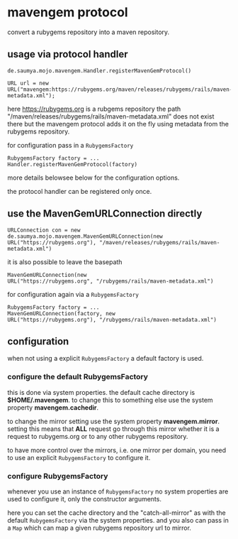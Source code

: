# mavengem protocol

convert a rubygems repository into a maven repository.

## usage via protocol handler

```
de.saumya.mojo.mavengem.Handler.registerMavenGemProtocol()

URL url = new
URL("mavengem:https://rubygems.org/maven/releases/rubygems/rails/maven-metadata.xml");
```

here https://rubygems.org is a rubgems repository the path
"/maven/releases/rubygems/rails/maven-metadata.xml" does not exist
there but the mavengem protocol adds it on the fly using metadata from
the rubygems repository.

for configuration pass in a ```RubygemsFactory```

```
RubygemsFactory factory = ...
Handler.registerMavenGemProtocol(factory)
```

more details belowsee below for the
configuration options.

the protocol handler can be registered only once.

## use the MavenGemURLConnection directly

```
URLConnection con = new
de.saumya.mojo.mavengem.MavenGemURLConnection(new
URL("https://rubygems.org"), "/maven/releases/rubygems/rails/maven-metadata.xml")
```

it is also possible to leave the basepath

```
MavenGemURLConnection(new
URL("https://rubygems.org", "/rubygems/rails/maven-metadata.xml")
```

for configuration again via a ```RubygemsFactory```

```
RubygemsFactory factory = ...
MavenGemURLConnection(factory, new
URL("https://rubygems.org"), "/rubygems/rails/maven-metadata.xml")
```

## configuration

when not using a explicit ```RubygemsFactory``` a default factory is
used.

### configure the default RubygemsFactory

this is done via system properties. the default cache directory is
**$HOME/.mavengem**. to change this to something else use the system
property **mavengem.cachedir**.

to change the mirror setting use the system property
**mavengem.mirror**. setting this means that **ALL** request go
through this mirror whether it is a request to rubygems.org or to any
other rubygems repository.

to have more control over the mirrors, i.e. one mirror per domain, you
need to use an explicit ```RubygemsFactory``` to configure it.

### configure RubygemsFactory

whenever you use an instance of ```RubygemsFactory``` no system
properties are used to configure it, only the constructor arguments.

here you can set the cache directory and the "catch-all-mirror" as
with the default ```RubygemsFactory``` via the system properties. and
you also can pass in a ```Map``` which can map a given rubygems
repository url to mirror.



